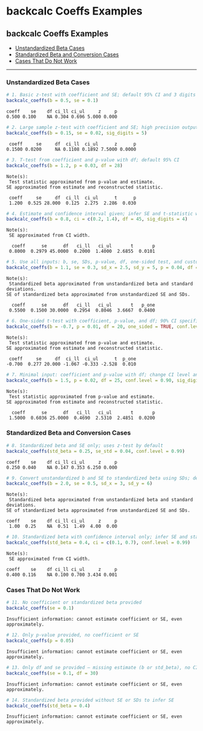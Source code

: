 backcalc Coeffs Examples
================

## backcalc Coeffs Examples

- [Unstandardized Beta Cases](#unstandardized-beta-cases)
- [Standardized Beta and Conversion
  Cases](#standardized-beta-and-conversion-cases)
- [Cases That Do Not Work](#cases-that-do-not-work)

------------------------------------------------------------------------

### Unstandardized Beta Cases

``` r
# 1. Basic z-test with coefficient and SE; default 95% CI and 3 digits
backcalc_coeffs(b = 0.5, se = 0.1)
```

    coeff    se    df ci_ll ci_ul     z     p 
    0.500 0.100    NA 0.304 0.696 5.000 0.000 

``` r
# 2. Large sample z-test with coefficient and SE; high precision output
backcalc_coeffs(b = 0.15, se = 0.02, sig_digits = 5)
```

     coeff     se     df  ci_ll  ci_ul      z      p 
    0.1500 0.0200     NA 0.1108 0.1892 7.5000 0.0000 

``` r
# 3. T-test from coefficient and p-value with df; default 95% CI
backcalc_coeffs(b = 1.2, p = 0.03, df = 28)
```

    Note(s):
     Test statistic approximated from p-value and estimate.
    SE approximated from estimate and reconstructed statistic. 

     coeff     se     df  ci_ll  ci_ul      t      p 
     1.200  0.525 28.000  0.125  2.275  2.286  0.030 

``` r
# 4. Estimate and confidence interval given; infer SE and t-statistic with df
backcalc_coeffs(b = 0.8, ci = c(0.2, 1.4), df = 45, sig_digits = 4)
```

    Note(s):
     SE approximated from CI width. 

      coeff      se      df   ci_ll   ci_ul       t       p 
     0.8000  0.2979 45.0000  0.2000  1.4000  2.6855  0.0101 

``` r
# 5. Use all inputs: b, se, SDs, p-value, df, one-sided test, and custom digits
backcalc_coeffs(b = 1.1, se = 0.3, sd_x = 2.5, sd_y = 5, p = 0.04, df = 30, one_sided = TRUE, sig_digits = 4)
```

    Note(s):
     Standardized beta approximated from unstandardized beta and standard deviations.
    SE of standardized beta approximated from unstandardized SE and SDs. 

      coeff      se      df   ci_ll   ci_ul       t   p_one 
     0.5500  0.1500 30.0000  0.2954  0.8046  3.6667  0.0400 

``` r
# 6. One-sided t-test with coefficient, p-value, and df; 90% CI specified
backcalc_coeffs(b = -0.7, p = 0.01, df = 20, one_sided = TRUE, conf.level = 0.90)
```

    Note(s):
     Test statistic approximated from p-value and estimate.
    SE approximated from estimate and reconstructed statistic. 

     coeff     se     df  ci_ll  ci_ul      t  p_one 
    -0.700  0.277 20.000 -1.067 -0.333 -2.528  0.010 

``` r
# 7. Minimal input: coefficient and p-value with df; change CI level and rounding
backcalc_coeffs(b = 1.5, p = 0.02, df = 25, conf.level = 0.90, sig_digits = 4)
```

    Note(s):
     Test statistic approximated from p-value and estimate.
    SE approximated from estimate and reconstructed statistic. 

      coeff      se      df   ci_ll   ci_ul       t       p 
     1.5000  0.6036 25.0000  0.4690  2.5310  2.4851  0.0200 

### Standardized Beta and Conversion Cases

``` r
# 8. Standardized beta and SE only; uses z-test by default
backcalc_coeffs(std_beta = 0.25, se_std = 0.04, conf.level = 0.99)
```

    coeff    se    df ci_ll ci_ul     z     p 
    0.250 0.040    NA 0.147 0.353 6.250 0.000 

``` r
# 9. Convert unstandardized b and SE to standardized beta using SDs; default CI and digits
backcalc_coeffs(b = 2.0, se = 0.5, sd_x = 3, sd_y = 6)
```

    Note(s):
     Standardized beta approximated from unstandardized beta and standard deviations.
    SE of standardized beta approximated from unstandardized SE and SDs. 

    coeff    se    df ci_ll ci_ul     z     p 
     1.00  0.25    NA  0.51  1.49  4.00  0.00 

``` r
# 10. Standardized beta with confidence interval only; infer SE and stats, use 99% CI
backcalc_coeffs(std_beta = 0.4, ci = c(0.1, 0.7), conf.level = 0.99)
```

    Note(s):
     SE approximated from CI width. 

    coeff    se    df ci_ll ci_ul     z     p 
    0.400 0.116    NA 0.100 0.700 3.434 0.001 

### Cases That Do Not Work

``` r
# 11. No coefficient or standardized beta provided
backcalc_coeffs(se = 0.1)
```

    Insufficient information: cannot estimate coefficient or SE, even approximately. 

``` r
# 12. Only p-value provided, no coefficient or SE
backcalc_coeffs(p = 0.05)
```

    Insufficient information: cannot estimate coefficient or SE, even approximately. 

``` r
# 13. Only df and se provided — missing estimate (b or std_beta), no CI or p-value
backcalc_coeffs(se = 0.1, df = 30)
```

    Insufficient information: cannot estimate coefficient or SE, even approximately. 

``` r
# 14. Standardized beta provided without SE or SDs to infer SE
backcalc_coeffs(std_beta = 0.4)
```

    Insufficient information: cannot estimate coefficient or SE, even approximately. 
